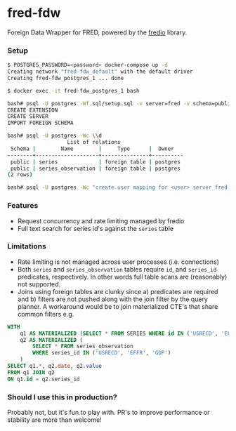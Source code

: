 # fred-fdw
Foreign Data Wrapper for FRED, powered by the [fredio](https://github.com/bgrams/fredio) library.

### Setup
```bash
$ POSTGRES_PASSWORD=<password> docker-compose up -d
Creating network "fred-fdw_default" with the default driver
Creating fred-fdw_postgres_1 ... done

$ docker exec -it fred-fdw_postgres_1 bash

bash# psql -U postgres -Wf sql/setup.sql -v server=fred -v schema=public
CREATE EXTENSION
CREATE SERVER
IMPORT FOREIGN SCHEMA

bash# psql -U postgres -Wc \\d
                   List of relations
 Schema |        Name        |     Type      |  Owner
--------+--------------------+---------------+----------
 public | series             | foreign table | postgres
 public | series_observation | foreign table | postgres
(2 rows)

bash# psql -U postgres -Wc "create user mapping for <user> server fred options ( api_key '<fred api key>' );"
```

### Features
* Request concurrency and rate limiting managed by fredio
* Full text search for series id's against the `series` table

### Limitations
* Rate limiting is not managed across user processes (i.e. connections)
* Both `series` and `series_observation` tables require `id`, and `series_id` predicates, respectively.
  In other words full table scans are (reasonably) not supported.
* Joins using foreign tables are clunky since a) predicates are required and b) filters are not pushed along with the join filter
by the query planner. A workaround would be to join materialized CTE's that share common filters e.g.
```sql
WITH
    q1 AS MATERIALIZED (SELECT * FROM SERIES WHERE id IN ('USRECD', 'EFFR', 'GDP')),
    q2 AS MATERIALIZED (
        SELECT * FROM series_observation
        WHERE series_id IN ('USRECD', 'EFFR', 'GDP')
    )
SELECT q1.*, q2.date, q2.value
FROM q1 JOIN q2
ON q1.id = q2.series_id
  ```

### Should I use this in production?
Probably not, but it's fun to play with. PR's to improve performance or stability are more than welcome!
